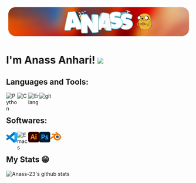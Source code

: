 <img src="https://github.com/Anass-23/Self/blob/master/img/Banner_v3.png">

# I'm Anass Anhari! <img src="https://raw.githubusercontent.com/MartinHeinz/MartinHeinz/master/wave.gif" width="30px">

## Languages and Tools:
<a href="https://www.python.org" target="_blank"> <img align="left" alt="Python" width="30px" src="https://upload.wikimedia.org/wikipedia/commons/c/c3/Python-logo-notext.svg"/> </a>

<a href="https://www.cprogramming.com/" target="_blank"> <img align="left" alt="C" width="30px" src="https://upload.wikimedia.org/wikipedia/commons/1/18/C_Programming_Language.svg"/> </a>

<a href="https://www.erlang.org" target="_blank"> <img align="left" alt="Erlang" width="30px" src="https://upload.wikimedia.org/wikipedia/commons/0/04/Erlang_logo.svg"/> </a>

<a href="https://git-scm.com/" target="_blank"> <img align="left" alt="git" width="60px" src="https://upload.wikimedia.org/wikipedia/commons/6/62/Git-logo-orange.svg"/> </a>

<br />
<br />

## Softwares:
<img href="https://code.visualstudio.com" align="left" alt="Visual Studio Code" width="30px" src="https://raw.githubusercontent.com/github/explore/80688e429a7d4ef2fca1e82350fe8e3517d3494d/topics/visual-studio-code/visual-studio-code.png" />

<a href="https://www.gnu.org/software/emacs/" target="_blank"> <img align="left" alt="Emacs" width="30px" src="https://upload.wikimedia.org/wikipedia/commons/0/08/EmacsIcon.svg"/> </a> 

<a href="https://www.adobe.com/in/products/illustrator.html" target="_blank"> <img align="left" alt="Illustrator" width="30px" src="https://github.com/Aakarsh-B/trying-repos/blob/master/illustrator.png?raw=true"/> </a> 

<a href="https://www.photoshop.com/en" target="_blank"> <img align="left" alt="Photoshop" width="30px" src="https://github.com/Aakarsh-B/trying-repos/blob/master/photoshop.png?raw=true"/> </a>

<a href="https://www.blender.org" target="_blank"> <img align="left" alt="Photoshop" width="30px" src="https://github.com/Aakarsh-B/trying-repos/blob/master/blender.png?raw=true"/> </a>

<br />
<br />


## My Stats 😁
![Anass-23's github stats](https://github-readme-stats.vercel.app/api?username=Anass-23&include_all_commits=true&count_private=false&show_icons=true&line_height=20&title_color=FFFFFF&icon_color=FFFFFF&text_color=FFFFFF&bg_color=0D1117&theme=nightowl)
